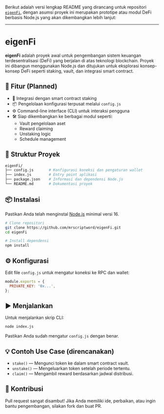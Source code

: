 Berikut adalah versi lengkap README yang dirancang untuk repositori [`eigenFi`](https://github.com/mrscriptword/eigenFi), dengan asumsi proyek ini merupakan prototipe atau modul DeFi berbasis Node.js yang akan dikembangkan lebih lanjut:

---

# eigenFi

**eigenFi** adalah proyek awal untuk pengembangan sistem keuangan terdesentralisasi (DeFi) yang berjalan di atas teknologi blockchain. Proyek ini dibangun menggunakan Node.js dan ditujukan untuk eksplorasi konsep-konsep DeFi seperti staking, vault, dan integrasi smart contract.

## 🚀 Fitur (Planned)

- 🔐 Integrasi dengan smart contract staking
- 📦 Pengelolaan konfigurasi terpusat melalui `config.js`
- ⚙️ Command-line interface (CLI) untuk interaksi pengguna
- 🛠️ Siap dikembangkan ke berbagai modul seperti:
  - Vault pengelolaan aset
  - Reward claiming
  - Unstaking logic
  - Schedule management

## 🧱 Struktur Proyek

```bash
eigenFi/
├── config.js       # Konfigurasi koneksi dan pengaturan wallet
├── index.js        # Entry point aplikasi
├── package.json    # Informasi dan dependensi Node.js
└── README.md       # Dokumentasi proyek
```

## 📦 Instalasi

Pastikan Anda telah menginstal [Node.js](https://nodejs.org/) minimal versi 16.

```bash
# Clone repositori
git clone https://github.com/mrscriptword/eigenFi.git
cd eigenFi

# Install dependensi
npm install
```

## ⚙️ Konfigurasi

Edit file `config.js` untuk mengatur koneksi ke RPC dan wallet:

```js
module.exports = {
  PRIVATE_KEY: '0x...',
};
```

## ▶️ Menjalankan

Untuk menjalankan skrip CLI:

```bash
node index.js
```

Pastikan Anda sudah mengatur `config.js` dengan benar.

## 💡 Contoh Use Case (direncanakan)

- `stake()` — Mengunci token ke dalam smart contract vault.
- `unstake()` — Mengeluarkan token setelah periode tertentu.
- `claim()` — Mengambil reward berdasarkan jadwal distribusi.

## 🤝 Kontribusi

Pull request sangat disambut! Jika Anda memiliki ide, perbaikan, atau ingin bantu pengembangan, silakan fork dan buat PR.
